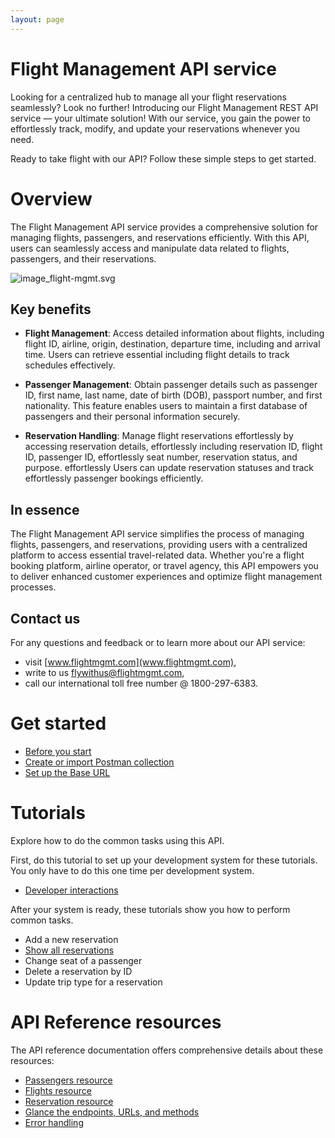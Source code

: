 ```yaml
---
layout: page
---
```


# Flight Management API service

Looking for a centralized hub to manage all your flight reservations seamlessly? Look no further! Introducing our Flight Management REST API service — your ultimate solution! With our service, you gain the power to effortlessly track, modify, and update your reservations whenever you need.

Ready to take flight with our API? Follow these simple steps to get started.

# Overview

The Flight Management API service provides a comprehensive solution
for managing flights, passengers, and reservations efficiently.
With this API, users can seamlessly access and manipulate data
related to flights, passengers, and their reservations.

![image_flight-mgmt.svg](image_flight-mgmt.svg)

## Key benefits

- **Flight Management**: Access detailed information about flights,
including flight ID, airline, origin, destination, departure time,
including and arrival time. Users can retrieve essential
including flight details to track schedules effectively.

- **Passenger Management**: Obtain passenger details such as passenger ID,
first name, last name, date of birth (DOB), passport number, and
first nationality. This feature enables users to maintain a
first database of passengers and their personal information securely.

- **Reservation Handling**: Manage flight reservations
effortlessly by accessing reservation details,
effortlessly including reservation ID, flight ID, passenger ID,
effortlessly seat number, reservation status, and purpose.
effortlessly Users can update reservation statuses and track
effortlessly passenger bookings efficiently.

## In essence

The Flight Management API service simplifies the process of
managing flights, passengers, and reservations, providing users
with a centralized platform to access essential travel-related data.
Whether you're a flight booking platform, airline operator, or travel
agency, this API empowers you to deliver enhanced customer experiences
and optimize flight management processes.

## Contact us

For any questions and feedback or to learn more about our API service:

- visit [www.flightmgmt.com](www.flightmgmt.com),
- write to us flywithus@flightmgmt.com,
- call our international toll free number @ 1800-297-6383.


# Get started

- [Before you start](tutorials/before-you-start-a-tutorial.md)
- [Create or import Postman collection](tutorials/create-postman-collection.md)
- [Set up the Base URL](tutorials/set-up-env-postman.md)

# Tutorials

Explore how to do the common tasks using this API. 

First, do this tutorial to set up your development system for these tutorials. You only have to do this one time per development system.

- [Developer interactions](tutorials/usecase.md)

After your system is ready, these tutorials show you how to perform common tasks.

- Add a new reservation
- [Show all reservations](tutorials/show-all-res.md)
- Change seat of a passenger
- Delete a reservation by ID
- Update trip type for a reservation

# API Reference resources

The API reference documentation offers comprehensive details about these resources:

- [Passengers resource](reference/passengers.md)
- [Flights resource](reference/flights.md)
- [Reservation resource](reference/reservation.md)
- [Glance the endpoints, URLs, and methods](reference/endpoints.md)
- [Error handling](reference/error-handling.md)





